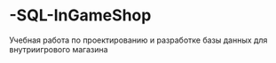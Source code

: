 # -SQL-InGameShop
Учебная работа по проектированию и разработке базы данных для внутриигрового магазина
